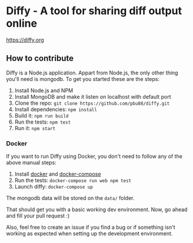 # Diffy - A tool for sharing diff output online

https://diffy.org

## How to contribute

Diffy is a Node.js application. Appart from Node.js, the only other
thing you'll need is mongodb. To get you started these are the steps:

1. Install Node.js and NPM
2. Install MongoDB and make it listen on localhost with default port
3. Clone the repo: `git clone https://github.com/pbu88/diffy.git`
4. Install dependencies: `npm install`
5. Build it: `npm run build`
6. Run the tests: `npm test`
7. Run it: `npm start`

### Docker

If you want to run Diffy using Docker, you don't need to follow any of the above manual steps:

1. Install [docker](https://docs.docker.com/engine/installation/) and
           [docker-compose](https://docs.docker.com/compose/install/)
2. Run the tests: `docker-compose run web npm test`
3. Launch diffy: `docker-compose up`

The mongodb data will be stored on the `data/` folder.

That should get you with a basic working dev environment. Now, go ahead
and fill your pull request :)

Also, feel free to create an issue if you find a bug or if something isn't working as expected when
setting up the development environment.